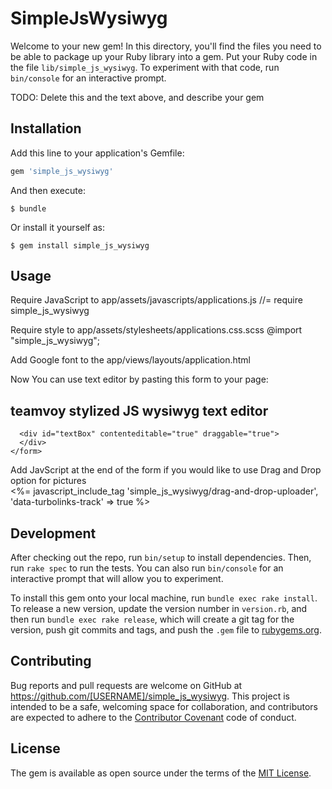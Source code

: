 # SimpleJsWysiwyg

Welcome to your new gem! In this directory, you'll find the files you need to be able to package up your Ruby library into a gem. Put your Ruby code in the file `lib/simple_js_wysiwyg`. To experiment with that code, run `bin/console` for an interactive prompt.

TODO: Delete this and the text above, and describe your gem

## Installation

Add this line to your application's Gemfile:

```ruby
gem 'simple_js_wysiwyg'
```

And then execute:

    $ bundle

Or install it yourself as:

    $ gem install simple_js_wysiwyg

## Usage
Require JavaScript to app/assets/javascripts/applications.js
    //= require simple_js_wysiwyg

Require style to app/assets/stylesheets/applications.css.scss
    @import "simple_js_wysiwyg";

Add Google font to the app/views/layouts/application.html
    <link rel="stylesheet" type="text/css" href="http://fonts.googleapis.com/css?family=Nunito">

Now You can use text editor by pasting this form to your page:
    <form id="textForm">
      <h2>teamvoy stylized JS wysiwyg text editor</h2>

      <div id="textBox" contenteditable="true" draggable="true">
      </div>
    </form>

Add JavScript at the end of the form if you would like to use Drag and Drop option for pictures    
    <%= javascript_include_tag 'simple_js_wysiwyg/drag-and-drop-uploader', 'data-turbolinks-track' => true %>


## Development

After checking out the repo, run `bin/setup` to install dependencies. Then, run `rake spec` to run the tests. You can also run `bin/console` for an interactive prompt that will allow you to experiment.

To install this gem onto your local machine, run `bundle exec rake install`. To release a new version, update the version number in `version.rb`, and then run `bundle exec rake release`, which will create a git tag for the version, push git commits and tags, and push the `.gem` file to [rubygems.org](https://rubygems.org).

## Contributing

Bug reports and pull requests are welcome on GitHub at https://github.com/[USERNAME]/simple_js_wysiwyg. This project is intended to be a safe, welcoming space for collaboration, and contributors are expected to adhere to the [Contributor Covenant](http://contributor-covenant.org) code of conduct.


## License

The gem is available as open source under the terms of the [MIT License](http://opensource.org/licenses/MIT).
